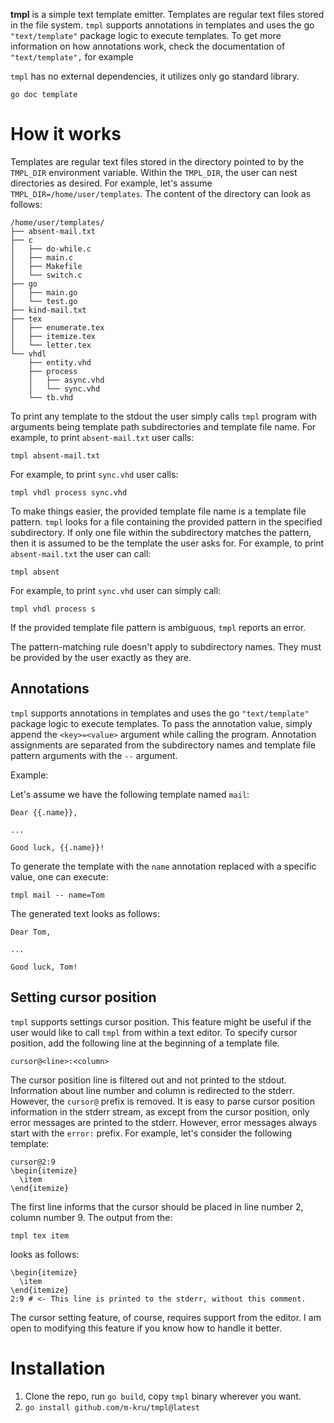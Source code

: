 **tmpl** is a simple text template emitter.
Templates are regular text files stored in the file system.
`tmpl` supports annotations in templates and uses the go `"text/template"` package logic to execute templates.
To get more information on how annotations work, check the documentation of `"text/template",` for example

`tmpl` has no external dependencies, it utilizes only go standard library.

```
go doc template
```

# How it works

Templates are regular text files stored in the directory pointed to by the `TMPL_DIR` environment variable.
Within the `TMPL_DIR`, the user can nest directories as desired.
For example, let's assume `TMPL_DIR=/home/user/templates`.
The content of the directory can look as follows:
```
/home/user/templates/
├── absent-mail.txt
├── c
│   ├── do-while.c
│   ├── main.c
│   ├── Makefile
│   └── switch.c
├── go
│   ├── main.go
│   └── test.go
├── kind-mail.txt
├── tex
│   ├── enumerate.tex
│   ├── itemize.tex
│   └── letter.tex
└── vhdl
    ├── entity.vhd
    ├── process
    │   ├── async.vhd
    │   └── sync.vhd
    └── tb.vhd
```

To print any template to the stdout the user simply calls `tmpl` program with arguments being template path subdirectories and template file name.
For example, to print `absent-mail.txt` user calls:
```
tmpl absent-mail.txt
```
For example, to print `sync.vhd` user calls:
```
tmpl vhdl process sync.vhd
```

To make things easier, the provided template file name is a template file pattern.
`tmpl` looks for a file containing the provided pattern in the specified subdirectory.
If only one file within the subdirectory matches the pattern, then it is assumed to be the template the user asks for.
For example, to print `absent-mail.txt` the user can call:
```
tmpl absent
```
For example, to print `sync.vhd` user can simply call:
```
tmpl vhdl process s
```
If the provided template file pattern is ambiguous, `tmpl` reports an error.

The pattern-matching rule doesn't apply to subdirectory names.
They must be provided by the user exactly as they are.

## Annotations

`tmpl` supports annotations in templates and uses the go `"text/template"` package logic to execute templates.
To pass the annotation value, simply append the `<key>=<value>` argument while calling the program.
Annotation assignments are separated from the subdirectory names and template file pattern arguments with the `--` argument.

Example:

Let's assume we have the following template named `mail`:
```
Dear {{.name}},

...

Good luck, {{.name}}!
```
To generate the template with the `name` annotation replaced with a specific value, one can execute:
```
tmpl mail -- name=Tom
```
The generated text looks as follows:
```
Dear Tom,

...

Good luck, Tom!
```

## Setting cursor position

`tmpl` supports settings cursor position.
This feature might be useful if the user would like to call `tmpl` from within a text editor.
To specify cursor position, add the following line at the beginning of a template file.
```
cursor@<line>:<column>
```
The cursor position line is filtered out and not printed to the stdout.
Information about line number and column is redirected to the stderr.
However, the `cursor@` prefix is removed.
It is easy to parse cursor position information in the stderr stream, as except from the cursor position, only error messages are printed to the stderr.
However, error messages always start with the `error:` prefix.
For example, let's consider the following template:
```
cursor@2:9
\begin{itemize}
  \item
\end{itemize}
```
The first line informs that the cursor should be placed in line number 2, column number 9.
The output from the:
```
tmpl tex item
```
looks as follows:
```
\begin{itemize}
  \item
\end{itemize}
2:9 # <- This line is printed to the stderr, without this comment.
```
The cursor setting feature, of course, requires support from the editor.
I am open to modifying this feature if you know how to handle it better.

# Installation

1. Clone the repo, run `go build`, copy `tmpl` binary wherever you want.
2. `go install github.com/m-kru/tmpl@latest`
